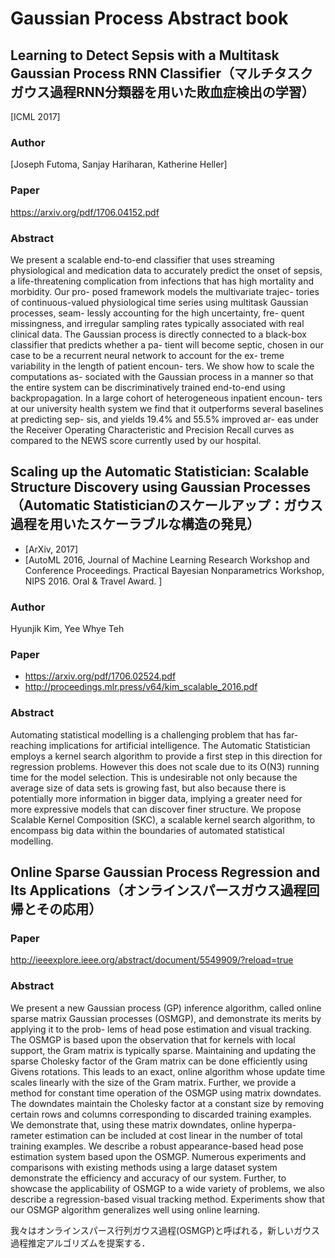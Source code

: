 # Gaussian Process Abstract book
## Learning to Detect Sepsis with a Multitask Gaussian Process RNN Classifier（マルチタスクガウス過程RNN分類器を用いた敗血症検出の学習）
[ICML 2017]
### Author
[Joseph Futoma, Sanjay Hariharan, Katherine Heller]
### Paper
https://arxiv.org/pdf/1706.04152.pdf
### Abstract
We present a scalable end-to-end classifier that uses streaming physiological and medication data to accurately predict the onset of sepsis, a life-threatening complication from infections that has high mortality and morbidity. Our pro- posed framework models the multivariate trajec- tories of continuous-valued physiological time series using multitask Gaussian processes, seam- lessly accounting for the high uncertainty, fre- quent missingness, and irregular sampling rates typically associated with real clinical data. The Gaussian process is directly connected to a black-box classifier that predicts whether a pa- tient will become septic, chosen in our case to be a recurrent neural network to account for the ex- treme variability in the length of patient encoun- ters. We show how to scale the computations as- sociated with the Gaussian process in a manner so that the entire system can be discriminatively trained end-to-end using backpropagation. In a large cohort of heterogeneous inpatient encoun- ters at our university health system we find that it outperforms several baselines at predicting sep- sis, and yields 19.4% and 55.5% improved ar- eas under the Receiver Operating Characteristic and Precision Recall curves as compared to the NEWS score currently used by our hospital.

## Scaling up the Automatic Statistician: Scalable Structure Discovery using Gaussian Processes（Automatic Statisticianのスケールアップ：ガウス過程を用いたスケーラブルな構造の発見）
+ [ArXiv, 2017]
+ [AutoML 2016, Journal of Machine Learning Research Workshop and Conference Proceedings. Practical Bayesian Nonparametrics Workshop, NIPS 2016. Oral & Travel Award. ]
### Author
Hyunjik Kim, Yee Whye Teh
### Paper
+ https://arxiv.org/pdf/1706.02524.pdf
+ http://proceedings.mlr.press/v64/kim_scalable_2016.pdf
### Abstract
Automating statistical modelling is a challenging problem that has far-reaching implications for artificial intelligence. The Automatic Statistician employs a kernel search algorithm to provide a first step in this direction for regression problems. However this does not scale due to its O(N3) running time for the model selection. This is undesirable not only because the average size of data sets is growing fast, but also because there is potentially more information in bigger data, implying a greater need for more expressive models that can discover finer structure. We propose Scalable Kernel Composition (SKC), a scalable kernel search algorithm, to encompass big data within the boundaries of automated statistical modelling.

## Online Sparse Gaussian Process Regression and Its Applications（オンラインスパースガウス過程回帰とその応用）
### Paper
http://ieeexplore.ieee.org/abstract/document/5549909/?reload=true

### Abstract
We present a new Gaussian process (GP) inference algorithm, called online sparse matrix Gaussian processes (OSMGP), and demonstrate its merits by applying it to the prob- lems of head pose estimation and visual tracking. The OSMGP is based upon the observation that for kernels with local support, the Gram matrix is typically sparse. Maintaining and updating the sparse Cholesky factor of the Gram matrix can be done efficiently using Givens rotations. This leads to an exact, online algorithm whose update time scales linearly with the size of the Gram matrix. Further, we provide a method for constant time operation of the OSMGP using matrix downdates. The downdates maintain the Cholesky factor at a constant size by removing certain rows and columns corresponding to discarded training examples. We demonstrate that, using these matrix downdates, online hyperpa- rameter estimation can be included at cost linear in the number of total training examples. We describe a robust appearance-based head pose estimation system based upon the OSMGP. Numerous experiments and comparisons with existing methods using a large dataset system demonstrate the efficiency and accuracy of our system. Further, to showcase the applicability of OSMGP to a wide variety of problems, we also describe a regression-based visual tracking method. Experiments show that our OSMGP algorithm generalizes well using online learning.

我々はオンラインスパース行列ガウス過程(OSMGP)と呼ばれる，新しいガウス過程推定アルゴリズムを提案する．
